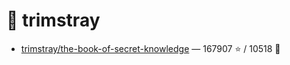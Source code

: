 # 👤 trimstray

- [trimstray/the-book-of-secret-knowledge](https://github.com/trimstray/the-book-of-secret-knowledge) — 167907 ⭐️ / 10518 🍴
